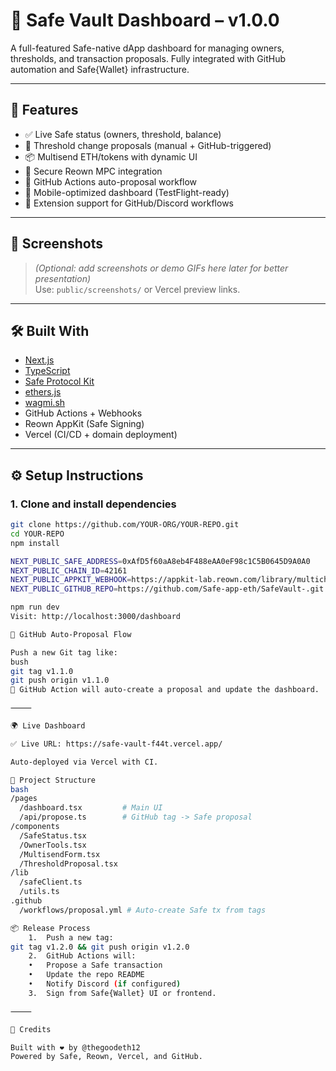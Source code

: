 # 🔐 Safe Vault Dashboard – v1.0.0

A full-featured Safe-native dApp dashboard for managing owners, thresholds, and transaction proposals. Fully integrated with GitHub automation and Safe{Wallet} infrastructure.

---

## 🚀 Features

- ✅ Live Safe status (owners, threshold, balance)
- 🧠 Threshold change proposals (manual + GitHub-triggered)
- 📦 Multisend ETH/tokens with dynamic UI
- 🔐 Secure Reown MPC integration
- 🤖 GitHub Actions auto-proposal workflow
- 📱 Mobile-optimized dashboard (TestFlight-ready)
- 🔧 Extension support for GitHub/Discord workflows

---

## 📸 Screenshots

> _(Optional: add screenshots or demo GIFs here later for better presentation)_  
> Use: `public/screenshots/` or Vercel preview links.

---

## 🛠 Built With

- [Next.js](https://nextjs.org/)
- [TypeScript](https://www.typescriptlang.org/)
- [Safe Protocol Kit](https://github.com/safe-global/safe-core-sdk)
- [ethers.js](https://docs.ethers.io/)
- [wagmi.sh](https://wagmi.sh/)
- GitHub Actions + Webhooks
- Reown AppKit (Safe Signing)
- Vercel (CI/CD + domain deployment)

---

## ⚙️ Setup Instructions

### 1. Clone and install dependencies

```bash
git clone https://github.com/YOUR-ORG/YOUR-REPO.git
cd YOUR-REPO
npm install

NEXT_PUBLIC_SAFE_ADDRESS=0xAfD5f60aA8eb4F488eAA0eF98c1C5B0645D9A0A0
NEXT_PUBLIC_CHAIN_ID=42161
NEXT_PUBLIC_APPKIT_WEBHOOK=https://appkit-lab.reown.com/library/multichain-all/
NEXT_PUBLIC_GITHUB_REPO=https://github.com/Safe-app-eth/SafeVault-.git

npm run dev
Visit: http://localhost:3000/dashboard

🔄 GitHub Auto-Proposal Flow

Push a new Git tag like:
bush
git tag v1.1.0
git push origin v1.1.0
🔧 GitHub Action will auto-create a proposal and update the dashboard.

⸻

🌍 Live Dashboard

✅ Live URL: https://safe-vault-f44t.vercel.app/

Auto-deployed via Vercel with CI.

📁 Project Structure
bash
/pages
  /dashboard.tsx         # Main UI
  /api/propose.ts        # GitHub tag -> Safe proposal
/components
  /SafeStatus.tsx
  /OwnerTools.tsx
  /MultisendForm.tsx
  /ThresholdProposal.tsx
/lib
  /safeClient.ts
  /utils.ts
.github
  /workflows/proposal.yml # Auto-create Safe tx from tags

📦 Release Process
	1.	Push a new tag:
git tag v1.2.0 && git push origin v1.2.0
	2.	GitHub Actions will:
	•	Propose a Safe transaction
	•	Update the repo README
	•	Notify Discord (if configured)
	3.	Sign from Safe{Wallet} UI or frontend.

⸻

🤝 Credits

Built with ❤️ by @thegoodeth12
Powered by Safe, Reown, Vercel, and GitHub.
